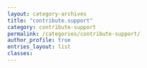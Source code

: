 ```yaml
---
layout: category-archives
title: "contribute.support"
category: contribute-support
permalink: /categories/contribute-support/
author_profile: true
entries_layout: list
classes:
---
```

